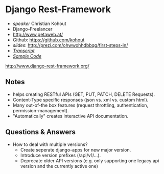 # Django Rest-Framework

* *speaker* Christian Kohout
* Django-Freelancer
* http://www.getaweb.at/
* Github: https://github.com/kohout
* *slides*: http://prezi.com/ohwwohhdbbqg/first-steps-in/
* *[Transcript](./notes/transcript.txt)*
* *[Sample Code](./src)*

http://www.django-rest-framework.org/

## Notes

* helps creating RESTful APIs (GET, PUT, PATCH, DELETE Requests).
* Content-Type specific responses (json vs. xml vs. custom html).
* Many out-of-the box features (request throttling, authentication, permission-management).
* "Automatically" creates interactive API documentation.

## Questions & Answers
* How to deal with multiple versions?
    * Create seperate django-apps for new major version.
    * Introduce version prefixes (/api/v1/...).
    * Deprecate older API versions (e.g. only supporting one legacy api version and
      the currently active one)



